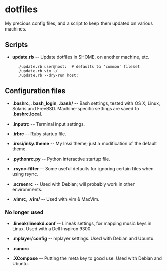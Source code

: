 dotfiles
========

My precious config files, and a script to keep them updated on various machines.


Scripts
-------

* __update.rb__ -- Update dotfiles in $HOME, on another machine, etc.

        ./update.rb user@host:  # defaults to 'common' fileset
        ./update.rb vim ~/
        ./update.rb --dry-run host:


Configuration files
-------------------

* __.bashrc__, __.bash_login__, __.bash/__ -- Bash settings, tested with OS X,
  Linux, Solaris and FreeBSD. Machine-specific settings are saved to
  __.bashrc.local__.

* __.inputrc__ -- Terminal input settings.

* __.irbrc__ -- Ruby startup file.

* __.irssi/inky.theme__ -- My Irssi theme; just a modification of the default theme.

* __.pythonrc.py__ -- Python interactive startup file.

* __.rsync-filter__ -- Some useful defaults for ignoring certain files when
  using rsync.

* __.screenrc__ -- Used with Debian; will probably work in other environments.

* __.vimrc__, __.vim/__ -- Used with vim & MacVim.


### No longer used

* __.lineak/lineakd.conf__ -- Lineak settings, for mapping music keys in
  Linux. Used with a Dell Inspiron 9300.

* __.mplayer/config__ -- mplayer settings. Used with Debian and Ubuntu.

* __.nanorc__

* __.XCompose__ -- Putting the meta key to good use. Used with Debian and
  Ubuntu.
